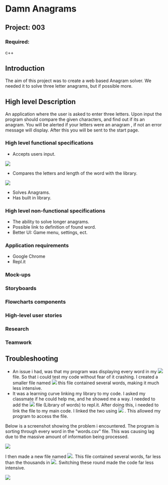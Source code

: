 # Damn Anagrams

## Project: 003
### Required:
c++

## Introduction

The aim of this project was to create a web based Anagram solver. We needed it to solve three letter anagrams, but if possible more.

## High level Description

An application where the user is asked to enter three letters. Upon input the program should compare the given characters, and find out if its an anagram. You will be alerted if your letters were an anagram , if not an error message will display. After this you will be sent to the start page.  

### High level functional specifications

- Accepts users input.

![](https://i.imgur.com/Sdda9Gf.png)

- Compares the letters and length of the word with the library.

![](https://i.imgur.com/DKdV21f.png)

- Solves Anagrams.
- Has built in library.

### High level non-functional specifications

- The ability to solve longer anagrams.
- Possible link to definition of found word.
- Better UI: Game menu, settings, ect. 

### Application requirements
- Google Chrome
- Repl.it

### Mock-ups

### Storyboards
### Flowcharts components
### High-level user stories
### Research
### Teamwork
## Troubleshooting

- An issue i had, was that my program was displaying every word in my ![](https://i.imgur.com/SrcldYe.png) file. So that i could test my code without fear of it crashing. I created a smaller file named ![](https://i.imgur.com/7AGFixB.png) this file contained several words, making it much less intensive.
- It was a learning curve linking my library to my code. I asked my classmate if he could help me, and he showed me a way. I needed to add the ![](https://i.imgur.com/SrcldYe.png) file (Library of words) to repl.it. After doing this, i needed to link the file to my main code. I linked the two using ![](https://i.imgur.com/sUaok2C.png) . This allowed my program to access the file.

Below is a screenshot showing the problem i encountered. The program is sorting through every word in the "words.csv" file. This was causing lag due to the massive amount of information being processed. 

![](https://i.imgur.com/bslslPQ.png)

I then made a new file named ![](https://i.imgur.com/7AGFixB.png). This file contained several words, far less than the thousands in ![](https://i.imgur.com/SrcldYe.png). Switching these round made the code far less intensive.   

![](https://i.imgur.com/QdVOdBA.png)
